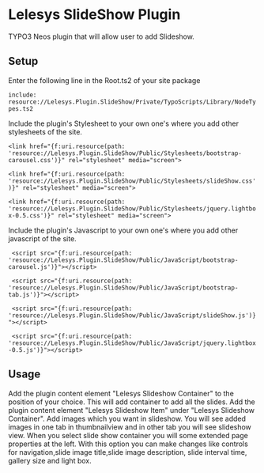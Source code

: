 Lelesys SlideShow Plugin
=======

TYPO3 Neos plugin that will allow user to add Slideshow.

Setup
-----

Enter the following line in the Root.ts2 of your site package

``include: resource://Lelesys.Plugin.SlideShow/Private/TypoScripts/Library/NodeTypes.ts2
``

Include the plugin's Stylesheet to your own one's where you add other stylesheets of the site.

``<link href="{f:uri.resource(path: 'resource://Lelesys.Plugin.SlideShow/Public/Stylesheets/bootstrap-carousel.css')}" rel="stylesheet" media="screen">
``

``<link href="{f:uri.resource(path: 'resource://Lelesys.Plugin.SlideShow/Public/Stylesheets/slideShow.css')}" rel="stylesheet" media="screen">
``

``<link href="{f:uri.resource(path: 'resource://Lelesys.Plugin.SlideShow/Public/Stylesheets/jquery.lightbox-0.5.css')}" rel="stylesheet" media="screen">
``

Include the plugin's Javascript to your own one's where you add other javascript of the site.

``	<script src="{f:uri.resource(path: 'resource://Lelesys.Plugin.SlideShow/Public/JavaScript/bootstrap-carousel.js')}"></script>
``

``	<script src="{f:uri.resource(path: 'resource://Lelesys.Plugin.SlideShow/Public/JavaScript/bootstrap-tab.js')}"></script>
``

``	<script src="{f:uri.resource(path: 'resource://Lelesys.Plugin.SlideShow/Public/JavaScript/slideShow.js')}"></script>
``

``	<script src="{f:uri.resource(path: 'resource://Lelesys.Plugin.SlideShow/Public/JavaScript/jquery.lightbox-0.5.js')}"></script>
``

Usage
-----
Add the plugin content element "Lelesys Slideshow Container" to the position of your choice.
This will add container to add all the slides.
Add the plugin content element "Lelesys Slideshow Item" under "Lelesys Slideshow Container".
Add images which you want in slideshow. You will see added images in one tab in thumbnailview and in other tab you will see slideshow view.
When you select slide show container you will some extended page properties at the left.
With this option you can make changes like controls for navigation,slide image title,slide image description, slide interval time, gallery size and light box.